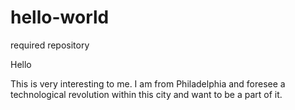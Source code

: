 # hello-world
required repository

Hello

This is very interesting to me. I am from Philadelphia and foresee a technological revolution within this city and want to be a part of it.
